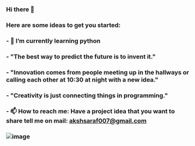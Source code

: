 ### Hi there 👋
### Here are some ideas to get you started:
###
### - 🌱 I’m currently learning python 
### - "The best way to predict the future is to invent it."
### - "Innovation comes from people meeting up in the hallways or calling each other at 10:30 at night with a new idea."
### - "Creativity is just connecting things in programming."
### - 📫 How to reach me: Have a project idea that you want to share tell me on mail: akshsaraf007@gmail.com
### ![image](https://github.com/akshsaraf/akshsaraf/assets/101657636/dfeebfaf-275b-476c-8f15-bb672f3ccb4c)
